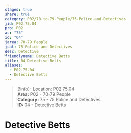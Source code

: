 ```yaml
---  
staged: true  
share: true  
category: P02/70-to-79-People/75-Police-and-Detectives  
jid: P02.75.04  
pro: P02  
ac: "75"  
id: "04"  
jarea: 70-79 People  
jcat: 75 Police and Detectives  
desc: Detective  
friendlyname: Detective Betts  
title: 04-Detective-Betts  
aliases:  
  - P02.75.04  
  - Detective Betts  
---  
```

  
>[!info]- Location: P02.75.04  
>**Area:** P02 - 70-79 People  
>**Category:** 75 - 75 Police and Detectives  
>**ID:** 04 - Detective Betts  
  
# Detective Betts  
  
  
